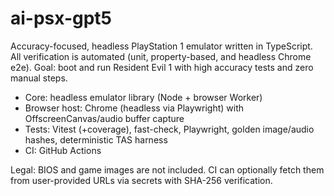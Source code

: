 # ai-psx-gpt5

Accuracy-focused, headless PlayStation 1 emulator written in TypeScript. All verification is automated (unit, property-based, and headless Chrome e2e). Goal: boot and run Resident Evil 1 with high accuracy tests and zero manual steps.

- Core: headless emulator library (Node + browser Worker)
- Browser host: Chrome (headless via Playwright) with OffscreenCanvas/audio buffer capture
- Tests: Vitest (+coverage), fast-check, Playwright, golden image/audio hashes, deterministic TAS harness
- CI: GitHub Actions

Legal: BIOS and game images are not included. CI can optionally fetch them from user-provided URLs via secrets with SHA-256 verification.

